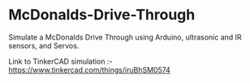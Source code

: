 # McDonalds-Drive-Through
Simulate a McDonalds Drive Through using Arduino, ultrasonic and IR sensors, and Servos. 

Link to TinkerCAD simulation :-
https://www.tinkercad.com/things/iruBhSM0574

